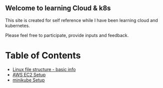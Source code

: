 ## Welcome to learning Cloud & k8s

This site is created for self reference while I have been learning cloud and kubernetes.

Please feel free to participate, provide inputs and feedback.

# Table of Contents
- [Linux file structure - basic info](linux-file-system)
- [AWS EC2 Setup](aws-setup)
- [minikube Setup](minikube-setup)

